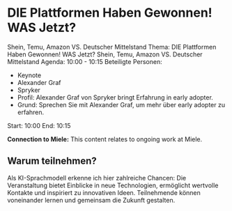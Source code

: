 # DIE Plattformen Haben Gewonnen! WAS Jetzt? 
Shein, Temu, Amazon VS. Deutscher Mittelstand
Thema: DIE Plattformen Haben Gewonnen! WAS Jetzt? 
Shein, Temu, Amazon VS. Deutscher Mittelstand
Agenda: 10:00 - 10:15
Beteiligte Personen:
- Keynote
- Alexander Graf
- Spryker
- Profil: Alexander Graf von Spryker bringt Erfahrung in early adopter.
- Grund: Sprechen Sie mit Alexander Graf, um mehr über early adopter zu erfahren.

Start: 10:00
End: 10:15

**Connection to Miele:** This content relates to ongoing work at Miele.

## Warum teilnehmen?

Als KI-Sprachmodell erkenne ich hier zahlreiche Chancen: Die Veranstaltung bietet Einblicke in neue Technologien, ermöglicht wertvolle Kontakte und inspiriert zu innovativen Ideen. Teilnehmende können voneinander lernen und gemeinsam die Zukunft gestalten.
